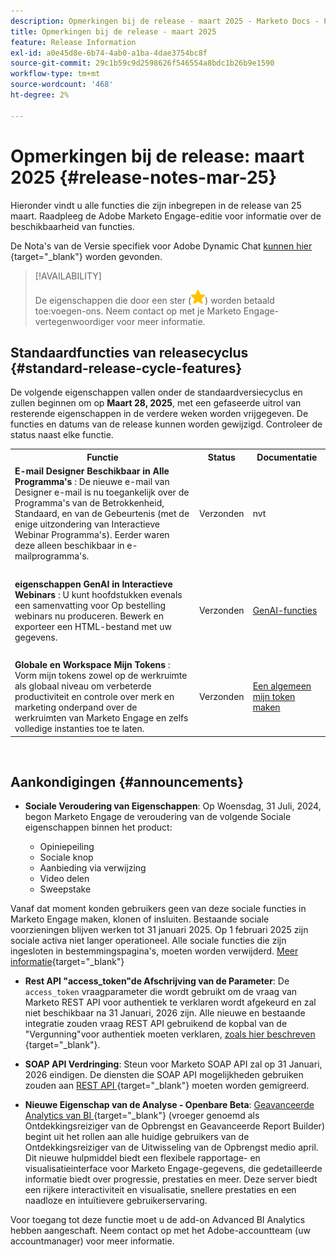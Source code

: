 ```yaml
---
description: Opmerkingen bij de release - maart 2025 - Marketo Docs - Productdocumentatie
title: Opmerkingen bij de release - maart 2025
feature: Release Information
exl-id: a0e45d8e-6b74-4ab0-a1ba-4dae3754bc8f
source-git-commit: 29c1b59c9d2598626f546554a8bdc1b26b9e1590
workflow-type: tm+mt
source-wordcount: '468'
ht-degree: 2%

---
```


# Opmerkingen bij de release: maart 2025 {#release-notes-mar-25}

Hieronder vindt u alle functies die zijn inbegrepen in de release van 25 maart. Raadpleeg de Adobe Marketo Engage-editie voor informatie over de beschikbaarheid van functies.

De Nota&#39;s van de Versie specifiek voor Adobe Dynamic Chat [ kunnen hier ](/help/marketo/release-notes/dynamic-chat.md){target="_blank"} worden gevonden.

>[!AVAILABILITY]
>
>De eigenschappen die door een ster (![ worden aangegeven ster ](assets/yellow-star.png)) worden betaald toe:voegen-ons. Neem contact op met je Marketo Engage-vertegenwoordiger voor meer informatie.

## Standaardfuncties van releasecyclus {#standard-release-cycle-features}

De volgende eigenschappen vallen onder de standaardversiecyclus en zullen beginnen om op **Maart 28, 2025**, met een gefaseerde uitrol van resterende eigenschappen in de verdere weken worden vrijgegeven. De functies en datums van de release kunnen worden gewijzigd. Controleer de status naast elke functie.

<table style="table-layout:auto">
 <tbody>
  <tr>
   <th style="width:65%">Functie</th>
   <th style="width:10%">Status</th>
   <th style="width:25%">Documentatie</th>
  </tr>
    <tr>
   <td><strong> E-mail Designer Beschikbaar in Alle Programma's </strong>: De nieuwe e-mail van Designer e-mail is nu toegankelijk over de Programma's van de Betrokkenheid, Standaard, en van de Gebeurtenis (met de enige uitzondering van Interactieve Webinar Programma's). Eerder waren deze alleen beschikbaar in e-mailprogramma's.</td>
   <td>Verzonden</td>
   <td>nvt</td>
  </tr>
  <tr>
   <td> </td>
   <td> </td>
   <td> </td>
  </tr>
  <tr>
   <td><strong> eigenschappen GenAI in Interactieve Webinars </strong>: U kunt hoofdstukken evenals een samenvatting voor Op bestelling webinars nu produceren. Bewerk en exporteer een HTML-bestand met uw gegevens.</td>
   <td>Verzonden</td>
   <td><a href="https://experienceleague.adobe.com/en/docs/marketo/using/product-docs/demand-generation/events/interactive-webinars/gen-ai">GenAI-functies</a></td>
  </tr>
  <tr>
   <td> </td>
   <td> </td>
   <td> </td>
  </tr>
  <tr>
   <td><strong> Globale en Workspace Mijn Tokens </strong>: Vorm mijn tokens zowel op de werkruimte als globaal niveau om verbeterde productiviteit en controle over merk en marketing onderpand over de werkruimten van Marketo Engage en zelfs volledige instanties toe te laten.</td>
   <td>Verzonden</td>
   <td><a href="/help/marketo/product-docs/core-marketo-concepts/programs/tokens/managing-my-tokens.md#create-a-my-token">Een algemeen mijn token maken</a></td>
  </tr>
  </tbody>
</table>
<br/>

## Aankondigingen {#announcements}

* **Sociale Veroudering van Eigenschappen**: Op Woensdag, 31 Juli, 2024, begon Marketo Engage de veroudering van de volgende Sociale eigenschappen binnen het product:

   * Opiniepeiling
   * Sociale knop
   * Aanbieding via verwijzing
   * Video delen
   * Sweepstake

Vanaf dat moment konden gebruikers geen van deze sociale functies in Marketo Engage maken, klonen of insluiten. Bestaande sociale voorzieningen blijven werken tot 31 januari 2025. Op 1 februari 2025 zijn sociale activa niet langer operationeel. Alle sociale functies die zijn ingesloten in bestemmingspagina&#39;s, moeten worden verwijderd. [Meer informatie](https://nation.marketo.com/t5/employee-blogs/marketo-engage-social-features-deprecation/ba-p/351977){target="_blank"}

* **Rest API &quot;access_token&quot;de Afschrijving van de Parameter**: De `access_token` vraagparameter die wordt gebruikt om de vraag van Marketo REST API voor authentiek te verklaren wordt afgekeurd en zal niet beschikbaar na 31 Januari, 2026 zijn. Alle nieuwe en bestaande integratie zouden vraag REST API gebruikend de kopbal van de &quot;Vergunning&quot;voor authentiek moeten verklaren, [ zoals hier beschreven ](https://experienceleague.adobe.com/en/docs/marketo-developer/marketo/rest/authentication){target="_blank"}.

* **SOAP API Verdringing**: Steun voor Marketo SOAP API zal op 31 Januari, 2026 eindigen. De diensten die SOAP API mogelijkheden gebruiken zouden aan [ REST API ](https://experienceleague.adobe.com/en/docs/marketo-developer/marketo/rest/rest-api){target="_blank"} moeten worden gemigreerd.

* **Nieuwe Eigenschap van de Analyse - Openbare Beta**: [ Geavanceerde Analytics van BI ](/help/marketo/product-docs/reporting/advanced-bi-analytics/overview.md){target="_blank"} (vroeger genoemd als Ontdekkingsreiziger van de Opbrengst en Geavanceerde Report Builder) begint uit het rollen aan alle huidige gebruikers van de Ontdekkingsreiziger van de Uitwisseling van de Opbrengst medio april. Dit nieuwe hulpmiddel biedt een flexibele rapportage- en visualisatieinterface voor Marketo Engage-gegevens, die gedetailleerde informatie biedt over progressie, prestaties en meer. Deze server biedt een rijkere interactiviteit en visualisatie, snellere prestaties en een naadloze en intuïtievere gebruikerservaring.

Voor toegang tot deze functie moet u de add-on Advanced BI Analytics hebben aangeschaft. Neem contact op met het Adobe-accountteam (uw accountmanager) voor meer informatie.
